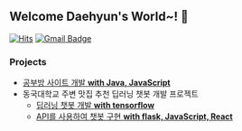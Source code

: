 ## Welcome Daehyun's World~! 👋

[![Hits](https://hits.seeyoufarm.com/api/count/incr/badge.svg?url=https%3A%2F%2Fgithub.com%2Fgjbae1212&count_bg=%23FFD5D5&title_bg=%23FF7575&icon=&icon_color=%23E7E7E7&title=VISIT&edge_flat=false)](https://hits.seeyoufarm.com)   [![Gmail Badge](https://img.shields.io/badge/Gmail-d14836?style=flat-square&logo=Gmail&logoColor=white&link=mailto:eogus0512@gmail.com)](mailto:eogus0512@gmail.com)
<!--
**eogus0512/eogus0512** is a ✨ _special_ ✨ repository because its `README.md` (this file) appears on your GitHub profile.

Here are some ideas to get you started:

- 🔭 I’m currently working on ...
- 🌱 I’m currently learning ...
- 👯 I’m looking to collaborate on ...
- 🤔 I’m looking for help with ...
- 💬 Ask me about ...
- 📫 How to reach me: ...
- 😄 Pronouns: ...
- ⚡ Fun fact: ...
-->
### Projects
- [공부방 사이트 개발 **with Java, JavaScript**](https://github.com/eogus0512/Web_Project)
- 동국대학교 주변 맛집 추천 딥러닝 챗봇 개발 프로젝트
  - [딥러닝 챗봇 개발 **with tensorflow**](https://github.com/eogus0512/Chatbot_DeepLearning) 
  - [API를 사용하여 챗봇 구현 **with flask, JavaScript, React**](https://github.com/eogus0512/Chatbot_Project) 


